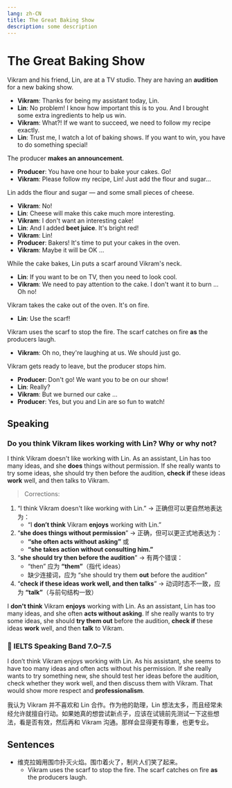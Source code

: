```yaml
---
lang: zh-CN
title: The Great Baking Show
description: some description
---
```


# The Great Baking Show

Vikram and his friend, Lin, are at a TV studio. They are having an **audition** for a new baking show.

- **Vikram**: Thanks for being my assistant today, Lin.
- **Lin**: No problem! I know how important this is to you. And I brought some extra ingredients to help us win.
- **Vikram**: What?! If we want to succeed, we need to follow my recipe exactly.
- **Lin**: Trust me, I watch a lot of baking shows. If you want to win, you have to do something special!

The producer **makes an announcement**.

- **Producer**: You have one hour to bake your cakes. Go!
- **Vikram**: Please follow my recipe, Lin! Just add the flour and sugar...

Lin adds the flour and sugar — and some small pieces of cheese.

- **Vikram**: No!
- **Lin**: Cheese will make this cake much more interesting.
- **Vikram**: I don't want an interesting cake!
- **Lin**: And I added **beet juice**. It's bright red!
- **Vikram**: Lin!
- **Producer**: Bakers! It's time to put your cakes in the oven.
- **Vikram**: Maybe it will be OK ...

While the cake bakes, Lin puts a scarf around Vikram's neck.

- **Lin**: If you want to be on TV, then you need to look cool.
- **Vikram**: We need to pay attention to the cake. I don't want it to burn ... Oh no!

Vikram takes the cake out of the oven. It's on fire.

- **Lin**: Use the scarf!

Vikram uses the scarf to stop the fire. The scarf catches on fire **as** the producers laugh.

- **Vikram**: Oh no, they're laughing at us. We should just go.

Vikram gets ready to leave, but the producer stops him.

- **Producer**: Don't go! We want you to be on our show!
- **Lin**: Really?
- **Vikram**: But we burned our cake ...
- **Producer**: Yes, but you and Lin are so fun to watch!

## Speaking

### Do you think Vikram likes working with Lin? Why or why not?

I think Vikram doesn't like working with Lin. As an assistant, Lin has too many ideas, and she **does** things without permission. If she really wants to try some ideas, she should try then before the audition, **check if** these ideas **work** well, and then talks to Vikram.

> Corrections:

1. “I think Vikram doesn't like working with Lin.” → 正确但可以更自然地表达为：
   - “I **don’t think** Vikram **enjoys** working with Lin.”
2. “**she does things without permission**” → 正确，但可以更正式地表达为：
   - **“she often acts without asking”** 或
   - **“she takes action without consulting him.”**
3. “**she should try then before the audition**” → 有两个错误：
   - “then” 应为 **“them”**（指代 ideas）
   - 缺少连接词，应为 “she should try them **out** before the audition”
4. “**check if these ideas work well, and then talks**” → 动词时态不一致，应为 **“talk”**（与前句结构一致）

I **don't think** Vikram **enjoys** working with Lin. As an assistant, Lin has too many ideas, and she often **acts without asking**. If she really wants to try some ideas, she should **try them out** before the audition, **check if** these ideas **work** well, and then **talk** to Vikram.

### 🌟 IELTS Speaking Band 7.0–7.5

I don’t think Vikram enjoys working with Lin. As his assistant, she seems to have too many ideas and often acts without his permission. If she really wants to try something new, she should test her ideas before the audition, check whether they work well, and then discuss them with Vikram. That would show more respect and **professionalism**.

我认为 Vikram 并不喜欢和 Lin 合作。作为他的助理，Lin 想法太多，而且经常未经允许就擅自行动。如果她真的想尝试新点子，应该在试镜前先测试一下这些想法，看是否有效，然后再和 Vikram 沟通。那样会显得更有尊重，也更专业。

## Sentences

- 维克拉姆用围巾扑灭火焰。围巾着火了，制片人们笑了起来。
  - Vikram uses the scarf to stop the fire. The scarf catches on fire **as** the producers laugh.
